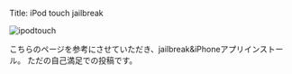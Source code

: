Title: iPod touch jailbreak

![ipodtouch](http://dl.dropbox.com/u/126064/blog.dataich.com.images/ipodtouch.png "ipodtouch")

こちらのページを参考にさせていただき、jailbreak&iPhoneアプリインストール。
ただの自己満足での投稿です。